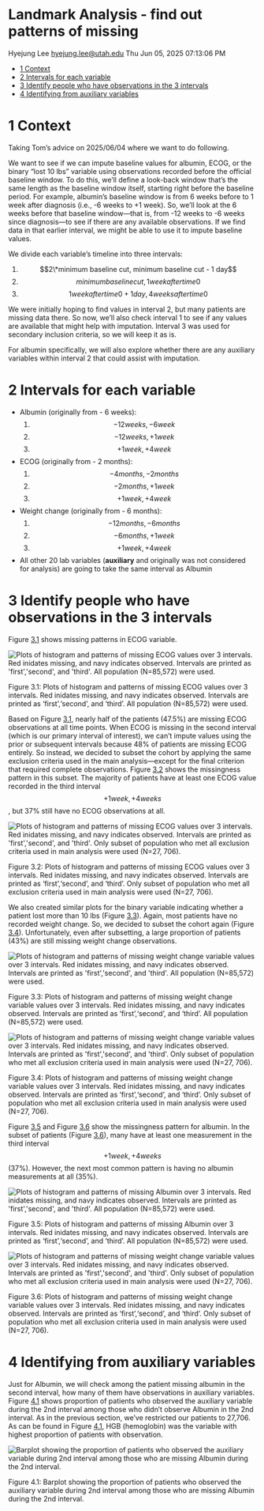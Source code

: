 Landmark Analysis - find out patterns of missing
================
Hyejung Lee <hyejung.lee@utah.edu>
Thu Jun 05, 2025 07:13:06 PM

- [1 Context](#1-context)
- [2 Intervals for each variable](#2-intervals-for-each-variable)
- [3 Identify people who have observations in the 3
  intervals](#3-identify-people-who-have-observations-in-the-3-intervals)
- [4 Identifying from auxiliary
  variables](#4-identifying-from-auxiliary-variables)

# 1 Context

Taking Tom’s advice on 2025/06/04 where we want to do following.

We want to see if we can impute baseline values for albumin, ECOG, or
the binary “lost 10 lbs” variable using observations recorded before the
official baseline window. To do this, we’ll define a look-back window
that’s the same length as the baseline window itself, starting right
before the baseline period. For example, albumin’s baseline window is
from 6 weeks before to 1 week after diagnosis (i.e., -6 weeks to +1
week). So, we’ll look at the 6 weeks before that baseline window—that
is, from -12 weeks to -6 weeks since diagnosis—to see if there are any
available observations. If we find data in that earlier interval, we
might be able to use it to impute baseline values.

We divide each variable’s timeline into three intervals:

1.  $$2\*minimum baseline cut, minimum baseline cut - 1 day$$
2.  $$minimum baseline cut, 1 week after time0$$
3.  $$1 week after time0 + 1 day, 4 weeks after time0$$

We were initially hoping to find values in interval 2, but many patients
are missing data there. So now, we’ll also check interval 1 to see if
any values are available that might help with imputation. Interval 3 was
used for secondary inclusion criteria, so we will keep it as is.

For albumin specifically, we will also explore whether there are any
auxiliary variables within interval 2 that could assist with imputation.

  

# 2 Intervals for each variable

- Albumin (originally from - 6 weeks):
  1.  $$-12 weeks, -6 week$$
  2.  $$-12 weeks, +1 week$$
  3.  $$+1 week, +4 week$$
- ECOG (originally from - 2 months):
  1.  $$-4 months, -2 months$$
  2.  $$-2 months, +1 week$$
  3.  $$+1 week, +4 week$$
- Weight change (originally from - 6 months):
  1.  $$-12 months, -6 months$$
  2.  $$-6 months, +1 week$$
  3.  $$+1 week, +4 week$$
- All other 20 lab variables (**auxiliary** and originally was not
  considered for analysis) are going to take the same interval as
  Albumin

  

  

# 3 Identify people who have observations in the 3 intervals

Figure <a href="#fig:fig-ECOG-VIM-plot">3.1</a> shows missing patterns
in ECOG variable.

<div class="figure">

<img src="missing_pattern_v2_files/figure-gfm/fig-ECOG-VIM-plot-1.png" alt="Plots of histogram and patterns of missing ECOG values over 3 intervals. Red inidates missing, and navy indicates observed. Intervals are printed as 'first','second', and 'third'. All population (N=85,572) were used."  />
<p class="caption">
<span id="fig:fig-ECOG-VIM-plot"></span>Figure 3.1: Plots of histogram
and patterns of missing ECOG values over 3 intervals. Red inidates
missing, and navy indicates observed. Intervals are printed as
‘first’,‘second’, and ‘third’. All population (N=85,572) were used.
</p>

</div>

Based on Figure <a href="#fig:fig-ECOG-VIM-plot">3.1</a>, nearly half of
the patients (47.5%) are missing ECOG observations at all time points.
When ECOG is missing in the second interval (which is our primary
interval of interest), we can’t impute values using the prior or
subsequent intervals because 48% of patients are missing ECOG entirely.
So instead, we decided to subset the cohort by applying the same
exclusion criteria used in the main analysis—except for the final
criterion that required complete observations. Figure
<a href="#fig:fig-ECOG-VIM-plot-subset">3.2</a> shows the missingness
pattern in this subset. The majority of patients have at least one ECOG
value recorded in the third interval $$+1 week, +4
weeks$$, but 37% still have no ECOG observations at all.

<div class="figure">

<img src="missing_pattern_v2_files/figure-gfm/fig-ECOG-VIM-plot-subset-1.png" alt="Plots of histogram and patterns of missing ECOG values over 3 intervals. Red inidates missing, and navy indicates observed. Intervals are printed as 'first','second', and 'third'. Only subset of population who met all exclusion criteria used in main analysis were used (N=27, 706)."  />
<p class="caption">
<span id="fig:fig-ECOG-VIM-plot-subset"></span>Figure 3.2: Plots of
histogram and patterns of missing ECOG values over 3 intervals. Red
inidates missing, and navy indicates observed. Intervals are printed as
‘first’,‘second’, and ‘third’. Only subset of population who met all
exclusion criteria used in main analysis were used (N=27, 706).
</p>

</div>

  

We also created similar plots for the binary variable indicating whether
a patient lost more than 10 lbs (Figure
<a href="#fig:fig-Weight-change-VIM-plot">3.3</a>). Again, most patients
have no recorded weight change. So, we decided to subset the cohort
again (Figure <a href="#fig:fig-Weight-change-VIM-plot-subset">3.4</a>).
Unfortunately, even after subsetting, a large proportion of patients
(43%) are still missing weight change observations.

<div class="figure">

<img src="missing_pattern_v2_files/figure-gfm/fig-Weight-change-VIM-plot-1.png" alt="Plots of histogram and patterns of missing weight change variable values over 3 intervals. Red inidates missing, and navy indicates observed. Intervals are printed as 'first','second', and 'third'. All population (N=85,572) were used."  />
<p class="caption">
<span id="fig:fig-Weight-change-VIM-plot"></span>Figure 3.3: Plots of
histogram and patterns of missing weight change variable values over 3
intervals. Red inidates missing, and navy indicates observed. Intervals
are printed as ‘first’,‘second’, and ‘third’. All population (N=85,572)
were used.
</p>

</div>

<div class="figure">

<img src="missing_pattern_v2_files/figure-gfm/fig-Weight-change-VIM-plot-subset-1.png" alt="Plots of histogram and patterns of missing weight change variable values over 3 intervals. Red inidates missing, and navy indicates observed. Intervals are printed as 'first','second', and 'third'. Only subset of population who met all exclusion criteria used in main analysis were used (N=27, 706)."  />
<p class="caption">
<span id="fig:fig-Weight-change-VIM-plot-subset"></span>Figure 3.4:
Plots of histogram and patterns of missing weight change variable values
over 3 intervals. Red inidates missing, and navy indicates observed.
Intervals are printed as ‘first’,‘second’, and ‘third’. Only subset of
population who met all exclusion criteria used in main analysis were
used (N=27, 706).
</p>

</div>

  

Figure <a href="#fig:fig-Albumin-change-VIM-plot">3.5</a> and Figure
<a href="#fig:fig-Albumin-change-VIM-plot-subset">3.6</a> show the
missingness pattern for albumin. In the subset of patients (Figure
<a href="#fig:fig-Albumin-change-VIM-plot-subset">3.6</a>), many have at
least one measurement in the third interval $$+1 week, +4
weeks$$ (37%). However, the next most common pattern is having no
albumin measurements at all (35%).

<div class="figure">

<img src="missing_pattern_v2_files/figure-gfm/fig-Albumin-change-VIM-plot-1.png" alt="Plots of histogram and patterns of missing Albumin over 3 intervals. Red inidates missing, and navy indicates observed. Intervals are printed as 'first','second', and 'third'. All population (N=85,572) were used."  />
<p class="caption">
<span id="fig:fig-Albumin-change-VIM-plot"></span>Figure 3.5: Plots of
histogram and patterns of missing Albumin over 3 intervals. Red inidates
missing, and navy indicates observed. Intervals are printed as
‘first’,‘second’, and ‘third’. All population (N=85,572) were used.
</p>

</div>

<div class="figure">

<img src="missing_pattern_v2_files/figure-gfm/fig-Albumin-change-VIM-plot-subset-1.png" alt="Plots of histogram and patterns of missing weight change variable values over 3 intervals. Red inidates missing, and navy indicates observed. Intervals are printed as 'first','second', and 'third'. Only subset of population who met all exclusion criteria used in main analysis were used (N=27, 706)."  />
<p class="caption">
<span id="fig:fig-Albumin-change-VIM-plot-subset"></span>Figure 3.6:
Plots of histogram and patterns of missing weight change variable values
over 3 intervals. Red inidates missing, and navy indicates observed.
Intervals are printed as ‘first’,‘second’, and ‘third’. Only subset of
population who met all exclusion criteria used in main analysis were
used (N=27, 706).
</p>

</div>

  

  

# 4 Identifying from auxiliary variables

Just for Albumin, we will check among the patient missing albumin in the
second interval, how many of them have observations in auxiliary
variables. Figure <a href="#fig:fig-Albumin-aux">4.1</a> shows
proportion of patients who observed the auxiliary variable during the
2nd interval among those who didn’t observe Albumin in the 2nd interval.
As in the previous section, we’ve restricted our patients to 27,706. As
can be found in Figure <a href="#fig:fig-Albumin-aux">4.1</a>, HGB
(hemoglobin) was the variable with highest proportion of patients with
observation.

<div class="figure">

<img src="missing_pattern_v2_files/figure-gfm/fig-Albumin-aux-1.png" alt="Barplot showing the proportion of patients who observed the auxiliary variable during 2nd interval among those who are missing Albumin during the 2nd interval."  />
<p class="caption">
<span id="fig:fig-Albumin-aux"></span>Figure 4.1: Barplot showing the
proportion of patients who observed the auxiliary variable during 2nd
interval among those who are missing Albumin during the 2nd interval.
</p>

</div>
